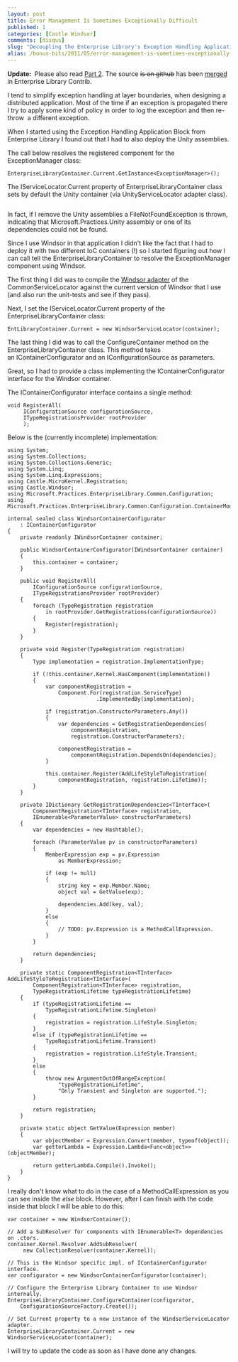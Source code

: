 ```yaml
---
layout: post
title: Error Management Is Sometimes Exceptionally Difficult
published: 1
categories: [Castle Windsor]
comments: [disqus]
slug: "Decoupling the Enterprise Library's Exception Handling Application Block from Unity."
alias: /bonus-bits/2011/05/error-management-is-sometimes-exceptionally-difficult.html
---
```

<p><strong>Update:&nbsp;</strong>&nbsp;Please also read <a title="Enterprise Library IContainerConfigurator implementation for Windsor" href="http://www.nikosbaxevanis.com/bonus-bits/2011/05/enterpriselibrary-and-windsorcontainerconfigurator.html" target="_blank">Part 2</a>. The source <del>is on github</del> has been <a href="http://entlibcontrib.codeplex.com/SourceControl/changeset/63545">merged</a> in Enterprise Library Contrib.</p>
<p>I tend to simplify exception handling at layer boundaries, when&nbsp;designing a distributed application. Most of the time if an exception is propagated there I try to apply some kind of policy in order to log the exception and then re-throw&nbsp;&nbsp;a different exception.</p>
<p>When I started using the<span>&nbsp;Exception Handling Application Block from Enterprise Library I found out that I had to also deploy the Unity assemblies. </span></p>
<p><span>The call below resolves the registered component for the ExceptionManager class:</span></p>

```
EnterpriseLibraryContainer.Current.GetInstance<ExceptionManager>();
```

<p>The IServiceLocator.Current property of EnterpriseLibraryContainer class sets by default the Unity container (via UnityServiceLocator adapter class).</p>
<p><img src="http://farm9.staticflickr.com/8508/8398554996_e06fa74d80_b.jpg" alt="" /></p>
<p>In fact, if I remove the Unity assemblies a FileNotFoundException is thrown, indicating that&nbsp;Microsoft.Practices.Unity assembly or one of its dependencies could not be found.</p>
<p>Since I use Windsor in that application I didn't like the fact that I had to deploy it with two different IoC containers (!) so I started figuring out how I can call tell the EnterpriseLibraryContainer to resolve the ExceptionManager component using Windsor.</p>
<p>The first thing I did was to compile the&nbsp;<a title="Castle Windsor Adapter - CommonServiceLocator" href="http://commonservicelocator.codeplex.com/wikipage?title=Castle%20Windsor%20Adapter&amp;referringTitle=Home" target="_blank">Windsor adapter</a> of the CommonServiceLocator against the current version of Windsor that I use (and also run the unit-tests and see if they pass).</p>
<p>Next, I set the IServiceLocator.Current property of the EnterpriseLibraryContainer class:</p>

```
EntLibraryContainer.Current = new WindsorServiceLocator(container);
```

<p>The last thing I did was to call the ConfigureContainer method on the EnterpriseLibraryContainer class. This method takes an&nbsp;IContainerConfigurator and an IConfigurationSource as parameters.</p>
<p>Great, so I had to provide a class implementing the IContainerConfigurator interface for the Windsor container.</p>
<p>The IContainerConfigurator interface contains a single method:&nbsp;</p>

```
void RegisterAll(
     IConfigurationSource configurationSource,        
     ITypeRegistrationsProvider rootProvider
     );
```

<p>Below is the (currently incomplete) implementation:</p>

```
using System;
using System.Collections;
using System.Collections.Generic;
using System.Linq;
using System.Linq.Expressions;
using Castle.MicroKernel.Registration;
using Castle.Windsor;
using Microsoft.Practices.EnterpriseLibrary.Common.Configuration;
using Microsoft.Practices.EnterpriseLibrary.Common.Configuration.ContainerModel;

internal sealed class WindsorContainerConfigurator
    : IContainerConfigurator
{
    private readonly IWindsorContainer container;

    public WindsorContainerConfigurator(IWindsorContainer container)
    {
        this.container = container;
    }

    public void RegisterAll(
        IConfigurationSource configurationSource,
        ITypeRegistrationsProvider rootProvider)
    {
        foreach (TypeRegistration registration 
            in rootProvider.GetRegistrations(configurationSource))
        {
            Register(registration);
        }
    }

    private void Register(TypeRegistration registration)
    {
        Type implementation = registration.ImplementationType;

        if (!this.container.Kernel.HasComponent(implementation))
        {
            var componentRegistration =
                Component.For(registration.ServiceType)
                            .ImplementedBy(implementation);

            if (registration.ConstructorParameters.Any())
            {
                var dependencies = GetRegistrationDependencies(
                    componentRegistration, 
                    registration.ConstructorParameters);

                componentRegistration = 
                    componentRegistration.DependsOn(dependencies);
            }

            this.container.Register(AddLifeStyleToRegistration(
                componentRegistration, registration.Lifetime));
        }
    }

    private IDictionary GetRegistrationDependencies<TInterface>(
        ComponentRegistration<TInterface> registration,
        IEnumerable<ParameterValue> constructorParameters)
    {
        var dependencies = new Hashtable();

        foreach (ParameterValue pv in constructorParameters)
        {
            MemberExpression exp = pv.Expression
                as MemberExpression;

            if (exp != null)
            {
                string key = exp.Member.Name;
                object val = GetValue(exp);

                dependencies.Add(key, val);
            }
            else
            {
                // TODO: pv.Expression is a MethodCallExpression.
            }
        }

        return dependencies;
    }

    private static ComponentRegistration<TInterface> AddLifeStyleToRegistration<TInterface>(
        ComponentRegistration<TInterface> registration, 
        TypeRegistrationLifetime typeRegistrationLifetime)
    {
        if (typeRegistrationLifetime == 
            TypeRegistrationLifetime.Singleton)
        {
            registration = registration.LifeStyle.Singleton;
        }
        else if (typeRegistrationLifetime == 
            TypeRegistrationLifetime.Transient)
        {
            registration = registration.LifeStyle.Transient;
        }
        else
        {
            throw new ArgumentOutOfRangeException(
                "typeRegistrationLifetime", 
                "Only Transient and Singleton are supported.");
        }

        return registration;
    }

    private static object GetValue(Expression member)
    {
        var objectMember = Expression.Convert(member, typeof(object));
        var getterLambda = Expression.Lambda<Func<object>>(objectMember);

        return getterLambda.Compile().Invoke();
    }
}
```
      
<p>I really don't know what to do in the case of a MethodCallExpression as you can see inside the <em>else</em> block. However, after I can finish with the code inside that block I will be able to do this:</p>

```
var container = new WindsorContainer();

// Add a SubResolver for components with IEnumerable<T> dependencies on .ctors.
container.Kernel.Resolver.AddSubResolver(
     new CollectionResolver(container.Kernel));

// This is the Windsor specific impl. of IContainerConfigurator interface.
var configurator = new WindsorContainerConfigurator(container);

// Configure the Enterprise Library Container to use Windsor internally.
EnterpriseLibraryContainer.ConfigureContainer(configurator, 
    ConfigurationSourceFactory.Create());

// Set Current property to a new instance of the WindsorServiceLocator adapter.
EnterpriseLibraryContainer.Current = new WindsorServiceLocator(container);
```
      
<p>I will try to update the code as soon as I have done any changes.</p>

